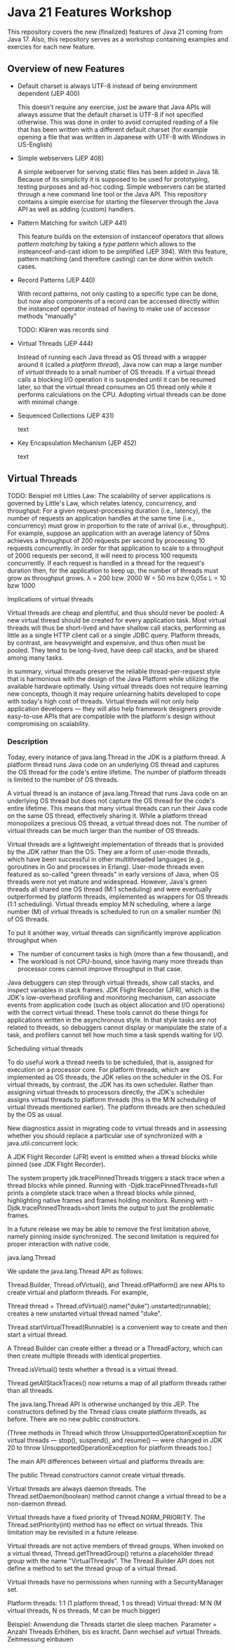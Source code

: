# Java 21 Features Workshop

This repository covers the new (finalized) features of Java 21 coming from Java 17. Also, this repository serves as a workshop containing examples and exercies for each new feature. 

## Overview of new Features

- Default charset is always UTF-8 instead of being environment dependent (JEP 400)

    This doesn't require any exercise, just be aware that Java APIs will always assume that the default charset is UTF-8 if not specified otherwise. This was done in order to avoid corrupted reading of a file that has been written with a different default charset (for example opening a file that was written in Japanese with UTF-8 with Windows in US-English)

- Simple webservers (JEP 408)

    A simple webserver for serving static files has been added in Java 18. Because of its simplicity it is supposed to be used for prototyping, testing purposes and ad-hoc coding. Simple webservers can be started through a new command line tool or the Java API. This repository contains a simple exercise for starting the fileserver through the Java API as well as adding (custom) handlers.  

- Pattern Matching for switch (JEP 441)

    This feature builds on the extension of instanceof operators that allows *pattern matching* by taking a *type pattern* which allows to the insteanceof-and-cast idiom to be simplified (JEP 394). With this feature, pattern matching (and therefore casting) can be done within switch cases.

- Record Patterns (JEP 440)

    With record patterns, not only casting to a specific type can be done, but now also components of a record can be accessed directly within the instanceof operator instead of having to make use of accessor methods "manually"

    TODO: Klären was records sind

- Virtual Threads (JEP 444)

    Instead of running each Java thread as OS thread with a wrapper around it (called a *platform thread*), Java now can map a large number of *virtual* threads to a small number of OS threads. If a virtual thread calls a blocking I/O operation it is suspended until it can be resumed later, so that the virtual thread consumes an OS thread only while it performs calculations on the CPU. Adopting virtual threads can be done with minimal change.

- Sequenced Collections (JEP 431)

    text

- Key Encapsulation Mechanism (JEP 452)

    text

## Virtual Threads

TODO: Beispiel mit Littles Law:
The scalability of server applications is governed by Little's Law, which relates latency, concurrency, and throughput: For a given request-processing duration (i.e., latency), the number of requests an application handles at the same time (i.e., concurrency) must grow in proportion to the rate of arrival (i.e., throughput). For example, suppose an application with an average latency of 50ms achieves a throughput of 200 requests per second by processing 10 requests concurrently. In order for that application to scale to a throughput of 2000 requests per second, it will need to process 100 requests concurrently. If each request is handled in a thread for the request's duration then, for the application to keep up, the number of threads must grow as throughput grows.
λ = 200 bzw. 2000
W = 50 ms bzw 0,05s
L = 10 bzw 1000

Implications of virtual threads

Virtual threads are cheap and plentiful, and thus should never be pooled: A new virtual thread should be created for every application task. Most virtual threads will thus be short-lived and have shallow call stacks, performing as little as a single HTTP client call or a single JDBC query. Platform threads, by contrast, are heavyweight and expensive, and thus often must be pooled. They tend to be long-lived, have deep call stacks, and be shared among many tasks.

In summary, virtual threads preserve the reliable thread-per-request style that is harmonious with the design of the Java Platform while utilizing the available hardware optimally. Using virtual threads does not require learning new concepts, though it may require unlearning habits developed to cope with today's high cost of threads. Virtual threads will not only help application developers — they will also help framework designers provide easy-to-use APIs that are compatible with the platform's design without compromising on scalability.

### Description

Today, every instance of java.lang.Thread in the JDK is a platform thread. A platform thread runs Java code on an underlying OS thread and captures the OS thread for the code's entire lifetime. The number of platform threads is limited to the number of OS threads.

A virtual thread is an instance of java.lang.Thread that runs Java code on an underlying OS thread but does not capture the OS thread for the code's entire lifetime. This means that many virtual threads can run their Java code on the same OS thread, effectively sharing it. While a platform thread monopolizes a precious OS thread, a virtual thread does not. The number of virtual threads can be much larger than the number of OS threads.

Virtual threads are a lightweight implementation of threads that is provided by the JDK rather than the OS. They are a form of user-mode threads, which have been successful in other multithreaded languages (e.g., goroutines in Go and processes in Erlang). User-mode threads even featured as so-called "green threads" in early versions of Java, when OS threads were not yet mature and widespread. However, Java's green threads all shared one OS thread (M:1 scheduling) and were eventually outperformed by platform threads, implemented as wrappers for OS threads (1:1 scheduling). Virtual threads employ M:N scheduling, where a large number (M) of virtual threads is scheduled to run on a smaller number (N) of OS threads.

To put it another way, virtual threads can significantly improve application throughput when

- The number of concurrent tasks is high (more than a few thousand), and
- The workload is not CPU-bound, since having many more threads than processor cores cannot improve throughput in that case.

Java debuggers can step through virtual threads, show call stacks, and inspect variables in stack frames. JDK Flight Recorder (JFR), which is the JDK's low-overhead profiling and monitoring mechanism, can associate events from application code (such as object allocation and I/O operations) with the correct virtual thread. These tools cannot do these things for applications written in the asynchronous style. In that style tasks are not related to threads, so debuggers cannot display or manipulate the state of a task, and profilers cannot tell how much time a task spends waiting for I/O.

Scheduling virtual threads

To do useful work a thread needs to be scheduled, that is, assigned for execution on a processor core. For platform threads, which are implemented as OS threads, the JDK relies on the scheduler in the OS. For virtual threads, by contrast, the JDK has its own scheduler. Rather than assigning virtual threads to processors directly, the JDK's scheduler assigns virtual threads to platform threads (this is the M:N scheduling of virtual threads mentioned earlier). The platform threads are then scheduled by the OS as usual.

New diagnostics assist in migrating code to virtual threads and in assessing whether you should replace a particular use of synchronized with a java.util.concurrent lock:

A JDK Flight Recorder (JFR) event is emitted when a thread blocks while pinned (see JDK Flight Recorder).

The system property jdk.tracePinnedThreads triggers a stack trace when a thread blocks while pinned. Running with -Djdk.tracePinnedThreads=full prints a complete stack trace when a thread blocks while pinned, highlighting native frames and frames holding monitors. Running with -Djdk.tracePinnedThreads=short limits the output to just the problematic frames.

In a future release we may be able to remove the first limitation above, namely pinning inside synchronized. The second limitation is required for proper interaction with native code.

java.lang.Thread

We update the java.lang.Thread API as follows:

Thread.Builder, Thread.ofVirtual(), and Thread.ofPlatform() are new APIs to create virtual and platform threads. For example,

Thread thread = Thread.ofVirtual().name("duke").unstarted(runnable);
creates a new unstarted virtual thread named "duke".

Thread.startVirtualThread(Runnable) is a convenient way to create and then start a virtual thread.

A Thread.Builder can create either a thread or a ThreadFactory, which can then create multiple threads with identical properties.

Thread.isVirtual() tests whether a thread is a virtual thread.

Thread.getAllStackTraces() now returns a map of all platform threads rather than all threads.

The java.lang.Thread API is otherwise unchanged by this JEP. The constructors defined by the Thread class create platform threads, as before. There are no new public constructors.

(Three methods in Thread which throw UnsupportedOperationException for virtual threads — stop(), suspend(), and resume() — were changed in JDK 20 to throw UnsupportedOperationException for platform threads too.)

The main API differences between virtual and platforms threads are:

The public Thread constructors cannot create virtual threads.

Virtual threads are always daemon threads. The Thread.setDaemon(boolean) method cannot change a virtual thread to be a non-daemon thread.

Virtual threads have a fixed priority of Thread.NORM_PRIORITY. The Thread.setPriority(int) method has no effect on virtual threads. This limitation may be revisited in a future release.

Virtual threads are not active members of thread groups. When invoked on a virtual thread, Thread.getThreadGroup() returns a placeholder thread group with the name "VirtualThreads". The Thread.Builder API does not define a method to set the thread group of a virtual thread.

Virtual threads have no permissions when running with a SecurityManager set.

Platform threads: 1:1 (1 platform thread, 1 os thread)
Virtual thread: M:N (M virtual threads, N os threads, M can be much bigger)

Beispiel:
Anwendung die Threads startet die sleep machen. Parameter = Anzahl Threads
Erhöhen, bis es kracht. Dann wechsel auf virtual Threads.
Zeitmessung einbauen